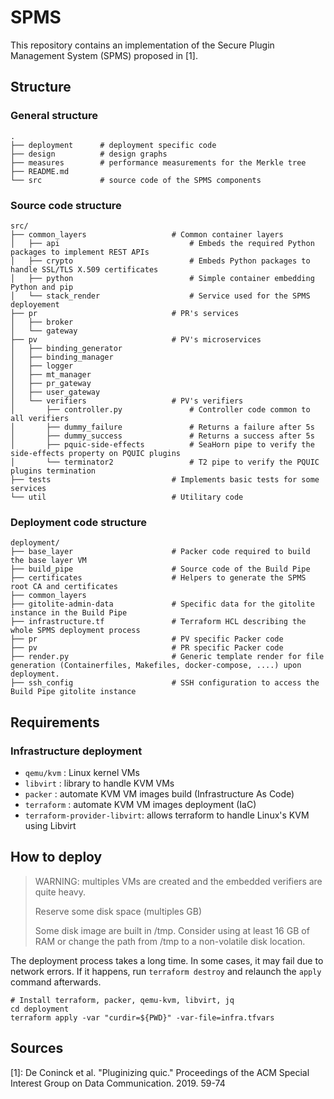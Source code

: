 # SPMS

This repository contains an implementation of the Secure Plugin Management System (SPMS) proposed in [1].

## Structure

### General structure

```
.
├── deployment		# deployment specific code
├── design			# design graphs
├── measures		# performance measurements for the Merkle tree
├── README.md	
└── src				# source code of the SPMS components
```

### Source code structure

```
src/
├── common_layers					# Common container layers
│   ├── api								# Embeds the required Python packages to implement REST APIs
│   ├── crypto							# Embeds Python packages to handle SSL/TLS X.509 certificates
│   ├── python							# Simple container embedding Python and pip	
│   └── stack_render					# Service used for the SPMS deployement
├── pr								# PR's services
│   ├── broker
│   └── gateway
├── pv								# PV's microservices
│   ├── binding_generator
│   ├── binding_manager
│   ├── logger
│   ├── mt_manager
│   ├── pr_gateway
│   ├── user_gateway
│   └── verifiers					# PV's verifiers
│       ├── controller.py				# Controller code common to all verifiers
│       ├── dummy_failure				# Returns a failure after 5s
│       ├── dummy_success				# Returns a success after 5s
│       ├── pquic-side-effects			# SeaHorn pipe to verify the side-effects property on PQUIC plugins
│       └── terminator2					# T2 pipe to verify the PQUIC plugins termination
├── tests							# Implements basic tests for some services
└── util							# Utilitary code
```

### Deployment code structure

```
deployment/
├── base_layer						# Packer code required to build the base layer VM
├── build_pipe						# Source code of the Build Pipe
├── certificates					# Helpers to generate the SPMS root CA and certificates
├── common_layers
├── gitolite-admin-data				# Specific data for the gitolite instance in the Build Pipe
├── infrastructure.tf				# Terraform HCL describing the whole SPMS deployment process
├── pr								# PV specific Packer code
├── pv								# PR specific Packer code
├── render.py						# Generic template render for file generation (Containerfiles, Makefiles, docker-compose, ....) upon deployment.
├── ssh_config						# SSH configuration to access the Build Pipe gitolite instance
```

## Requirements

### Infrastructure deployment
- `qemu/kvm`	: Linux kernel VMs
- `libvirt` 	: library to handle KVM VMs
- `packer`		: automate KVM VM images build (Infrastructure As Code)
- `terraform`	: automate KVM VM images deployment (IaC)
- `terraform-provider-libvirt`: allows terraform to handle Linux's KVM using Libvirt

## How to deploy
> WARNING: multiples VMs are created and the embedded verifiers are quite heavy.
>
> Reserve some disk space (multiples GB)
>
> Some disk image are built in /tmp. Consider using at least 16 GB of RAM or change the path from /tmp to a non-volatile disk location.

The deployment process takes a long time.
In some cases, it may fail due to network errors.
If it happens, run `terraform destroy` and relaunch the `apply` command afterwards.

```
# Install terraform, packer, qemu-kvm, libvirt, jq
cd deployment
terraform apply -var "curdir=${PWD}" -var-file=infra.tfvars
```

## Sources

[1]: De Coninck et al. "Pluginizing quic." Proceedings of the ACM Special Interest Group on Data Communication. 2019. 59-74
